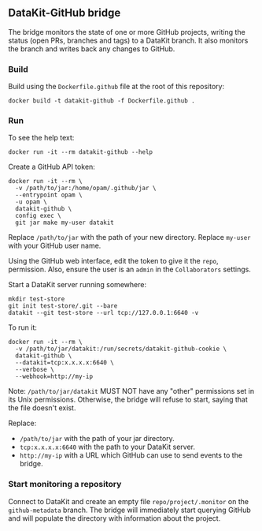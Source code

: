 ## DataKit-GitHub bridge

The bridge monitors the state of one or more GitHub projects, writing the status (open PRs, branches and tags) to a DataKit branch.
It also monitors the branch and writes back any changes to GitHub.


### Build

Build using the `Dockerfile.github` file at the root of this repository:

    docker build -t datakit-github -f Dockerfile.github .

### Run

To see the help text:

    docker run -it --rm datakit-github --help

Create a GitHub API token:

    docker run -it --rm \
      -v /path/to/jar:/home/opam/.github/jar \
      --entrypoint opam \
      -u opam \
      datakit-github \
      config exec \
      git jar make my-user datakit

Replace `/path/to/jar` with the path of your new directory.
Replace `my-user` with your GitHub user name.

Using the GitHub web interface, edit the token to give it the `repo`, permission.
Also, ensure the user is an `admin` in the `Collaborators` settings.

Start a DataKit server running somewhere:

    mkdir test-store
    git init test-store/.git --bare
    datakit --git test-store --url tcp://127.0.0.1:6640 -v


To run it:

    docker run -it --rm \
      -v /path/to/jar/datakit:/run/secrets/datakit-github-cookie \
      datakit-github \
      --datakit=tcp:x.x.x.x:6640 \
      --verbose \
      --webhook=http://my-ip

Note: `/path/to/jar/datakit` MUST NOT have any "other" permissions set in its Unix permissions.
Otherwise, the bridge will refuse to start, saying that the file doesn't exist.

Replace:
- `/path/to/jar` with the path of your jar directory.
- `tcp:x.x.x.x:6640` with the path to your DataKit server.
- `http://my-ip` with a URL which GitHub can use to send events to the bridge.

### Start monitoring a repository

Connect to DataKit and create an empty file `repo/project/.monitor` on the `github-metadata` branch.
The bridge will immediately start querying GitHub and will populate the directory with information about the project.
